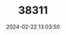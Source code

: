 ---
title: "38311"
category: "Inga calcicola"
draft: false
date: 2024-02-22 13:03:50
languages:
  Spanish; Castilian: ["Huatope"]
---